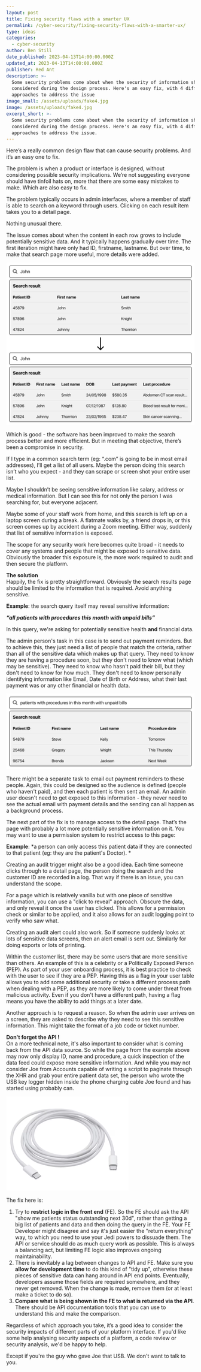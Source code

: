 ```yaml
---
layout: post
title: Fixing security flaws with a smarter UX
permalink: /cyber-security/fixing-security-flaws-with-a-smarter-ux/
type: ideas
categories:
  - cyber-security
author: Ben Still
date_published: 2023-04-13T14:00:00.000Z
updated_at: 2023-04-13T14:00:00.000Z
publisher: Red Ant
description: >-
  Some security problems come about when the security of information shown isn't
  considered during the design process. Here's an easy fix, with 4 different
  approaches to address the issue
image_small: /assets/uploads/fake4.jpg
image: /assets/uploads/fake4.jpg
excerpt_short: >-
  Some security problems come about when the security of information shown isn't
  considered during the design process. Here's an easy fix, with 4 different
  approaches to address the issue.
---
```


Here’s a really common design flaw that can cause security problems. And it’s an easy one to fix.

The problem is when a product or interface is designed, without considering possible security implications. We’re not suggesting everyone should have tinfoil hats on, more that there are some easy mistakes to make. Which are also easy to fix.

The problem typically occurs in admin interfaces, where a member of staff is able to search on a keyword through users. Clicking on each result item takes you to a detail page.

Nothing unusual there.

The issue comes about when the content in each row grows to include potentially sensitive data. And it typically happens gradually over time. The first iteration might have only had ID, firstname, lastname. But over time, to make that search page more useful, more details were added. 

![](/assets/uploads/search-ux-1.png)

Which is good - the software has been improved to make the search process better and more efficient. But in meeting that objective, there’s been a compromise in security. 

If I type in a common search term (eg: “.com” is going to be in most email addresses), I’ll get a list of all users. Maybe the person doing this search isn’t who you expect - and they can scrape or screen shot your entire user list.

Maybe I shouldn’t be seeing sensitive information like salary, address or medical information. But I can see this for not only the person I was searching for, but everyone adjacent.

Maybe some of your staff work from home, and this search is left up on a laptop screen during a break. A flatmate walks by, a friend drops in, or this screen comes up by accident during a Zoom meeting. Either way, suddenly that list of sensitive information is exposed.

The scope for any security work here becomes quite broad - it needs to cover any systems and people that might be exposed to sensitive data. Obviously the broader this exposure is, the more work required to audit and then secure the platform.

**The solution**\
Happily, the fix is pretty straightforward. Obviously the search results page should be limited to the information that is required. Avoid anything sensitive. 

**Example**: the search query itself may reveal sensitive information:

***“all patients with procedures this month with unpaid bills”***

In this query, we're asking for potentially sensitive health **and** financial data.

The admin person's task in this case is to send out payment reminders. But to achieve this, they just need a list of people that match the criteria, rather than all of the sensitive data which makes up that query. They need to know they are having a procedure soon, but they don't need to know what (which may be sensitive). They need to know who hasn't paid their bill, but they don't need to know for how much. They don't need to know personally identifying information like Email, Date of Birth or Address, what their last payment was or any other financial or health data.

![](/assets/uploads/search-ux-2.png)

There might be a separate task to email out payment reminders to these people. Again, this could be designed so the audience is defined (people who haven't paid), and then each patient is then sent an email. An admin user doesn't need to get exposed to this information - they never need to see the actual email with payment details and the sending can all happen as a background process.

The next part of the fix is to manage access to the detail page. That’s the page with probably a lot more potentially sensitive information on it. You may want to use a permission system to restrict access to this page:

**Example**: *a person can only access this patient data if they are connected to that patient (eg: they are the patient's Doctor). *

Creating an audit trigger might also be a good idea. Each time someone clicks through to a detail page, the person doing the search and the customer ID are recorded in a log. That way if there is an issue, you can understand the scope.

For a page which is relatively vanilla but with one piece of sensitive information, you can use a "click to reveal" approach. Obscure the data, and only reveal it once the user has clicked. This allows for a permission check or similar to be applied, and it also allows for an audit logging point to verify who saw what.

Creating an audit alert could also work. So if someone suddenly looks at lots of sensitive data screens, then an alert email is sent out. Similarly for doing exports or lots of printing.

Within the customer list, there may be some users that are more sensitive than others. An example of this is a celebrity or a Politically Exposed Person (PEP). As part of your user onboarding process, it is best practice to check with the user to see if they are a PEP. Having this as a flag in your user table allows you to add some additional security or take a different process path when dealing with a PEP, as they are more likely to come under threat from malicious activity. Even if you don't have a different path, having a flag means you have the ability to add things at a later date.

Another approach is to request a reason. So when the admin user arrives on a screen, they are asked to describe why they need to see this sensitive information. This might take the format of a job code or ticket number.

**Don't forget the API !**\
On a more technical note, it's also important to consider what is coming back from the API data source. So while the page from the example above may now only display ID, name and procedure, a quick inspection of the data feed could expose more sensitive information. And while you may not consider Joe from Accounts capable of writing a script to paginate through the XHR and grab your entire patient data set, the person who wrote the USB key logger hidden inside the phone charging cable Joe found and has started using probably can.

![](</assets/uploads/Screenshot 2023-04-17 at 5.03.56 pm.png>)

The fix here is:

1. Try to **restrict logic in the front end** (FE). So the FE should ask the API "show me patients status outstanding next 30d", rather than getting a big list of patients and data and then doing the query in the FE. Your FE Developer might disagree and say it's just easier the "return everything" way, to which you need to use your Jedi powers to dissuade them. The API or service should do as much query work as possible. This is always a balancing act, but limiting FE logic also improves ongoing maintainability.
2. There is inevitably a lag between changes to API and FE. Make sure you **allow for development time** to do this kind of "tidy up", otherwise these pieces of sensitive data can hang around in API end points. Eventually, developers assume those fields are required somewhere, and they never get removed. When the change is made, remove them (or at least make a ticket to do so).
3. **Compare what is being shown in the FE to what is returned via the API**. There should be API documentation tools that you can use to understand this and make the comparison.

Regardless of which approach you take, it’s a good idea to consider the security impacts of different parts of your platform interface. If you'd like some help analysing security aspects of a platform, a code review or security analysis, we'd be happy to help.

Except if you're the guy who gave Joe that USB. We don't want to talk to you.

